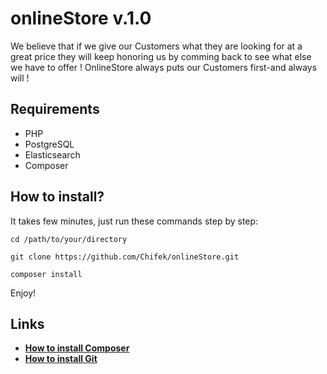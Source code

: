 onlineStore v.1.0
========================

We believe that if we give our Customers what they are looking for at a great price they will keep 
honoring us by comming back to see what else we have to offer ! OnlineStore always puts our Customers 
first-and always will !

Requirements
--------------

* PHP
* PostgreSQL
* Elasticsearch
* Composer


How to install?
--------------

It takes few minutes, just run these commands step by step:

   `cd /path/to/your/directory`
  
  `git clone https://github.com/Chifek/onlineStore.git`
  
   `composer install`
  

Enjoy!

Links
--------------

* [**How to install Composer**][1]
* [**How to install Git**][2]


[1]:  https://getcomposer.org/
[2]:  https://git-scm.com/book/en/v2/Getting-Started-Installing-Git


